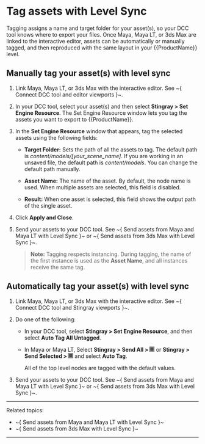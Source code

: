 # Tag assets with Level Sync

Tagging assigns a name and target folder for your asset(s), so your DCC tool knows where to export your files. Once Maya, Maya LT, or 3ds Max are linked to the interactive editor, assets can be automatically or manually tagged, and then reproduced with the same layout in your {{ProductName}} level.

## Manually tag your asset(s) with level sync

1.	Link Maya, Maya LT, or 3ds Max with the interactive editor. See ~{ Connect DCC tool and editor viewports }~.

2.	In your DCC tool, select your asset(s) and then select **Stingray > Set Engine Resource**.
The Set Engine Resource window lets you tag the assets you want to export to {{ProductName}}.

3.	In the **Set Engine Resource** window that appears, tag the selected assets using the following fields:

	- **Target Folder:** Sets the path of all the assets to tag. The default path is <i>content/models/[your_scene_name]</i>. If you are working in an unsaved file, the default path is <i>content/models</i>. You can change the default path manually.

	- **Asset Name:** The name of the asset. By default, the node name is used. When multiple assets are selected, this field is disabled.

	- **Result:** When one asset is selected, this field shows the output path  of the single asset.

4. Click **Apply and Close**.

5. Send your assets to your DCC tool. See ~{ Send assets from Maya and Maya LT with Level Sync }~ or ~{ Send assets from 3ds Max with Level Sync }~.

	>	**Note:** Tagging respects instancing. During tagging, the name of the first instance is used as the **Asset Name**, and all instances receive the same tag.

## Automatically tag your asset(s) with level sync

1.	Link Maya, Maya LT, or 3ds Max with the interactive editor. See ~{ Connect DCC tool and Stingray viewports }~.

2.	Do one of the following:

	-	In your DCC tool, select **Stingray > Set Engine Resource**, and then select **Auto Tag All Untagged**.

	-	In Maya or Maya LT, Select **Stingray > Send All > ![](../../images/opt_box.png)** or **Stingray > Send Selected > ![](../../images/opt_box.png)** and select **Auto Tag**.

		All of the top level nodes are tagged with the default values.

3.	Send your assets to your DCC tool. See ~{ Send assets from Maya and Maya LT with Level Sync }~ or ~{ Send assets from 3ds Max with Level Sync }~.

---
Related topics:
- ~{ Send assets from Maya and Maya LT with Level Sync }~
- ~{ Send assets from 3ds Max with Level Sync }~
---
